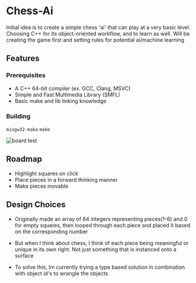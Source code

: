 # Chess-Ai

Initial idea is to create a simple chess 'ai' that can play at a very basic level. Choosing C++ for its object-oriented workflow, and to learn as well. Will be creating the game first and setting rules for potential ai/machine learning
## Features


### Prerequisites

- A C++ 64-bit compiler (ex. GCC, Clang, MSVC)
- Simple and Fast Multimedia Library (SMFL)
- Basic make and lib linking knowledge

### Building

```mingw32-make``` ```make```

![board test](./img/chessboard3.png)
## Roadmap
- Highlight squares on click
- Place pieces in a forward thinking manner 
- Make pieces movable

## Design Choices
- Originally made an array of 64 integers representing pieces(1-6) and 0 for empty squares, then looped through each piece and placed it based on the corresponding number

- But when I think about chess, I think of each piece being meaningful or unique in its own right. Not just something that is instanced onto a surface

- To solve this, Im currently trying a type based solution in combination with object id's to wrangle the objects

